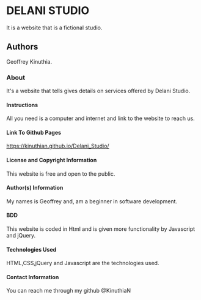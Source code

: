 # DELANI STUDIO
It is a website that is a fictional studio.

## Authors
Geoffrey Kinuthia.

### About
It's a website that tells gives details on services offered by Delani Studio.

#### Instructions
All you need is a computer and internet and link to the website to reach us.

#### Link To Github Pages
https://kinuthian.github.io/Delani_Studio/

#### License and Copyright Information
This website is free and  open to the public.

#### Author(s) Information
My names is Geoffrey and, am a beginner in software development.

#### BDD
This website is coded in Html and is given more functionality by Javascript and jQuery.

#### Technologies Used
HTML,CSS,jQuery and Javascript are the technologies used.

#### Contact Information
You can reach me through my github @KinuthiaN
